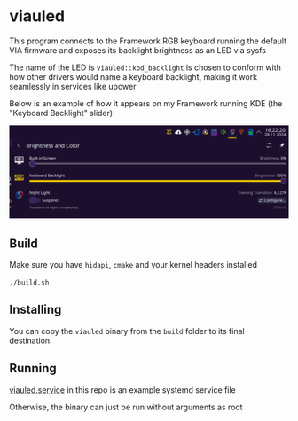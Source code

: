 # viauled

This program connects to the Framework RGB keyboard running the default VIA firmware and exposes its backlight brightness as an LED via sysfs

The name of the LED is `viauled::kbd_backlight` is chosen to conform with how other drivers would name a keyboard backlight, making it work seamlessly in services like upower

Below is an example of how it appears on my Framework running KDE (the "Keyboard Backlight" slider)

![image](kde-example.png)

## Build

Make sure you have `hidapi`, `cmake` and your kernel headers installed

`./build.sh`

## Installing

You can copy the `viauled` binary from the `build` folder to its final destination.

## Running

[viauled.service](viauled.service) in this repo is an example systemd service file

Otherwise, the binary can just be run without arguments as root
